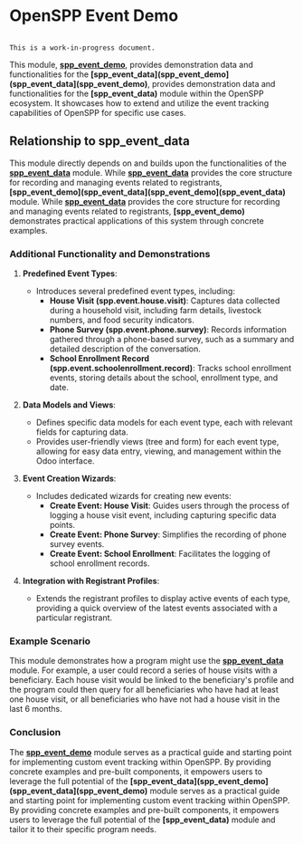 # OpenSPP Event Demo

```{warning}

This is a work-in-progress document.
```

This module, **[spp_event_demo](spp_event_demo)**, provides demonstration data and functionalities for the **[spp_event_data](spp_event_demo](spp_event_data](spp_event_demo)**, provides demonstration data and functionalities for the **[spp_event_data)** module within the OpenSPP ecosystem. It showcases how to extend and utilize the event tracking capabilities of OpenSPP for specific use cases. 

## Relationship to spp_event_data

This module directly depends on and builds upon the functionalities of the **[spp_event_data](spp_event_data)** module. While **[spp_event_data](spp_event_data)** provides the core structure for recording and managing events related to registrants, **[spp_event_demo](spp_event_data](spp_event_demo](spp_event_data)** module. While **[spp_event_data](spp_event_data)** provides the core structure for recording and managing events related to registrants, **[spp_event_demo)** demonstrates practical applications of this system through concrete examples.

### Additional Functionality and Demonstrations

1. **Predefined Event Types**:
    * Introduces several predefined event types, including:
        * **House Visit (spp.event.house.visit)**: Captures data collected during a household visit, including farm details, livestock numbers, and food security indicators.
        * **Phone Survey (spp.event.phone.survey)**:  Records information gathered through a phone-based survey, such as a summary and detailed description of the conversation.
        * **School Enrollment Record (spp.event.schoolenrollment.record)**:  Tracks school enrollment events, storing details about the school, enrollment type, and date.

2. **Data Models and Views**:
    * Defines specific data models for each event type, each with relevant fields for capturing data.
    * Provides user-friendly views (tree and form) for each event type, allowing for easy data entry, viewing, and management within the Odoo interface.

3. **Event Creation Wizards**:
    * Includes dedicated wizards for creating new events:
        * **Create Event: House Visit**:  Guides users through the process of logging a house visit event, including capturing specific data points.
        * **Create Event: Phone Survey**: Simplifies the recording of phone survey events.
        * **Create Event: School Enrollment**: Facilitates the logging of school enrollment records.

4. **Integration with Registrant Profiles**:
    * Extends the registrant profiles to display active events of each type, providing a quick overview of the latest events associated with a particular registrant.

### Example Scenario

This module demonstrates how a program might use the **[spp_event_data](spp_event_data)** module.  For example, a user could record a series of house visits with a beneficiary.  Each house visit would be linked to the beneficiary's profile and the program could then query for all beneficiaries who have had at least one house visit, or all beneficiaries who have not had a house visit in the last 6 months. 

### Conclusion

The **[spp_event_demo](spp_event_demo)** module serves as a practical guide and starting point for implementing custom event tracking within OpenSPP.  By providing concrete examples and pre-built components, it empowers users to leverage the full potential of the **[spp_event_data](spp_event_demo](spp_event_data](spp_event_demo)** module serves as a practical guide and starting point for implementing custom event tracking within OpenSPP.  By providing concrete examples and pre-built components, it empowers users to leverage the full potential of the **[spp_event_data)** module and tailor it to their specific program needs. 
